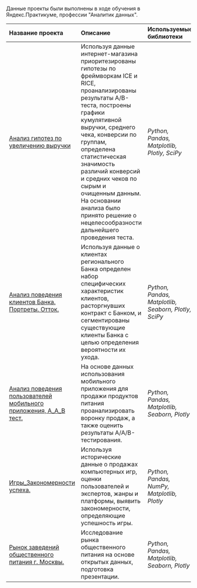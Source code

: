 Данные проекты были выполнены в ходе обучения в Яндекс.Практикуме, профессии "Аналитик данных".

| Название проекта | Описание | Используемые библиотеки | Статус проекта |
| :---------------------- | :---------------------- | :---------------------- |  :---------------------- |
| [Анализ гипотез по увеличению выручки](https://github.com/bin61-git/pf/tree/master/Analysis%20of%20hypotheses%20to%20increase%20revenue) | Используя данные интернет-магазина приоритезированы гипотезы по фреймворкам ICE и RICE, проанализированы результаты A/B-теста, построены графики кумулятивной выручки, среднего чека, конверсии по группам, определена статистическая значимость различий конверсий и средних чеков по сырым и очищенным данным. На основании анализа было принято решение о нецелесообразности дальнейшего проведения теста.| *Python, Pandas, Matplotlib, Plotly, SciPy* | Завершен | 
| [Анализ поведения клиентов Банка. Портреты. Отток.](https://github.com/bin61-git/pf/tree/master/Analysis%20of%20the%20behavior%20of%20Bank%20customers.%20Portraits.%20Outflow) | Используя данные о клиентах регионального Банка определен набор специфических характеристик клиентов, расторгнувших контракт с Банком, и сегментированы существующие клиенты Банка с целью определения вероятности их ухода.| *Python, Pandas, Matplotlib, Seaborn, Plotly, SciPy* | Завершен | 
| [Анализ поведения пользователей мобильного приложения, А_А_В тест.](https://github.com/bin61-git/pf/tree/master/Analysis%20of%20the%20behavior%20of%20mobile%20application%20users%2C%20A_A_B%20test) | На основе данных использования мобильного приложения для продажи продуктов питания проанализировать воронку продаж, а также оценить результаты A/A/B-тестирования. | *Python, Pandas, Matplotlib, Seaborn, Plotly* | Завершен | 
| [Игры_Закономерности успеха.](https://github.com/bin61-git/pf/tree/master/Games%20Patterns%20of%20success) | Используя исторические данные о продажах компьютерных игр, оценки пользователей и экспертов, жанры и платформы, выявить закономерности, определяющие успешность игры. | *Python, Pandas, NumPy, Matplotlib, Plotly* | Завершен |  
| [Рынок заведений общественного питания г. Москвы.](https://github.com/bin61-git/pf/tree/master/The%20market%20of%20public%20catering%20establishments%20in%20Moscow) | Исследование рынка общественного питания на основе открытых данных, подготовка презентации. | *Python, Pandas, Matplotlib, Seaborn, Plotly* | Завершен |  